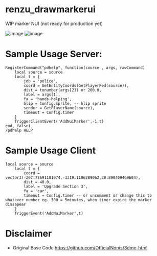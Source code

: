 # renzu_drawmarkerui
WIP marker NUI (not ready for production yet)

![image](https://user-images.githubusercontent.com/82306584/130764598-3061700e-f795-498f-b1ee-8e3f8a1b89ed.png)
![image](https://user-images.githubusercontent.com/82306584/130766191-3e24b1a8-2a36-4199-811d-a2f500867894.png)

# Sample Usage Server:

```
RegisterCommand("pdhelp", function(source , args, rawCommand)
    local source = source
    local t = {
        job = 'police',
        coord = GetEntityCoords(GetPlayerPed(source)),
        dist = tonumber(args[2]) or 200.0,
        label = args[1],
        fa = 'hands-helping',
        blip = Config.sprite, -- blip sprite
        sender = GetPlayerName(source),
        timeout = Config.timer
    }
    TriggerClientEvent('AddNuiMarker',-1,t)
end, false)
/pdhelp HELP
```
# Sample Usage Client

```
local source = source
    local t = {
        coord = vector3(-207.78691101074,-1319.1196289062,30.890409469604),
        dist = 40.0,
        label = 'Upgrade Section 3',
        fa = 'car',
        timeout = Config.timer -- or uncomment or change this to whatever number eg. 300 = 5minutes, when timer expire the marker dissapear
    }
    TriggerEvent('AddNuiMarker',t)
```

# Disclaimer
- Original Base Code
https://github.com/OfficialNoms/3dme-html
